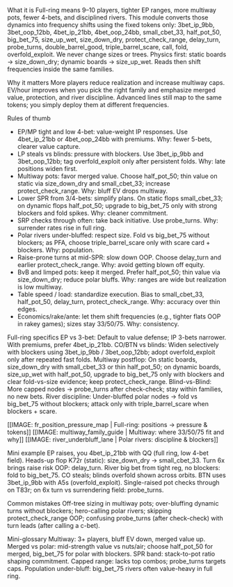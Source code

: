 What it is
Full-ring means 9–10 players, tighter EP ranges, more multiway pots, fewer 4-bets, and disciplined rivers. This module converts those dynamics into frequency shifts using the fixed tokens only: 3bet_ip_9bb, 3bet_oop_12bb, 4bet_ip_21bb, 4bet_oop_24bb, small_cbet_33, half_pot_50, big_bet_75, size_up_wet, size_down_dry, protect_check_range, delay_turn, probe_turns, double_barrel_good, triple_barrel_scare, call, fold, overfold_exploit. We never change sizes or trees. Physics first: static boards -> size_down_dry; dynamic boards -> size_up_wet. Reads then shift frequencies inside the same families.

Why it matters
More players reduce realization and increase multiway caps. EV/hour improves when you pick the right family and emphasize merged value, protection, and river discipline. Advanced lines still map to the same tokens; you simply deploy them at different frequencies.

Rules of thumb

* EP/MP tight and low 4-bet: value-weight IP responses. Use 4bet_ip_21bb or 4bet_oop_24bb with premiums. Why: fewer 5-bets, clearer value capture.
* LP steals vs blinds: pressure with blockers. Use 3bet_ip_9bb and 3bet_oop_12bb; tag overfold_exploit only after persistent folds. Why: late positions widen first.
* Multiway pots: favor merged value. Choose half_pot_50; thin value on static via size_down_dry and small_cbet_33; increase protect_check_range. Why: bluff EV drops multiway.
* Lower SPR from 3/4-bets: simplify plans. On static flops small_cbet_33; on dynamic flops half_pot_50; upgrade to big_bet_75 only with strong blockers and fold spikes. Why: cleaner commitment.
* SRP checks through often: take back initiative. Use probe_turns. Why: surrender rates rise in full ring.
* Polar rivers under-bluffed: respect size. Fold vs big_bet_75 without blockers; as PFA, choose triple_barrel_scare only with scare card + blockers. Why: population.
* Raise-prone turns at mid-SPR: slow down OOP. Choose delay_turn and earlier protect_check_range. Why: avoid getting blown off equity.
* BvB and limped pots: keep it merged. Prefer half_pot_50; thin value via size_down_dry; reduce polar bluffs. Why: ranges are wide but realization is low multiway.
* Table speed / load: standardize execution. Bias to small_cbet_33, half_pot_50, delay_turn, protect_check_range. Why: accuracy over thin edges.
* Economics/rake/ante: let them shift frequencies (e.g., tighter flats OOP in rakey games); sizes stay 33/50/75. Why: consistency.

Full-ring specifics
EP vs 3-bet: Default to value defense; IP 3-bets narrower. With premiums, prefer 4bet_ip_21bb.
CO/BTN vs blinds: Widen selectively with blockers using 3bet_ip_9bb / 3bet_oop_12bb; adopt overfold_exploit only after repeated fast folds.
Multiway postflop: On static boards, size_down_dry with small_cbet_33 or thin half_pot_50; on dynamic boards, size_up_wet with half_pot_50, upgrade to big_bet_75 only with blockers and clear fold-vs-size evidence; keep protect_check_range.
Blind-vs-Blind: More capped nodes -> probe_turns after check-check; stay within families, no new bets.
River discipline: Under-bluffed polar nodes -> fold vs big_bet_75 without blockers; attack only with triple_barrel_scare when blockers + scare.

[[IMAGE: fr_position_pressure_map | Full-ring: positions -> pressure & tokens]]
[[IMAGE: multiway_family_guide | Multiway: where 33/50/75 fit and why]]
[[IMAGE: river_underbluff_lane | Polar rivers: discipline & blockers]]

Mini example
EP raises, you 4bet_ip_21bb with QQ (full ring, low 4-bet field). Heads-up flop K72r (static): size_down_dry -> small_cbet_33. Turn 6x brings raise risk OOP: delay_turn. River big bet from tight reg, no blockers: fold to big_bet_75.
CO steals; blinds overfold shown across orbits. BTN uses 3bet_ip_9bb with A5s (overfold_exploit). Single-raised pot checks through on T83r; on 6x turn vs surrendering field: probe_turns.

Common mistakes
Off-tree sizing in multiway pots; over-bluffing dynamic turns without blockers; hero-calling polar rivers; skipping protect_check_range OOP; confusing probe_turns (after check-check) with turn leads (after calling a c-bet).

Mini-glossary
Multiway: 3+ players, bluff EV down, merged value up.
Merged vs polar: mid-strength value vs nuts/air; choose half_pot_50 for merged, big_bet_75 for polar with blockers.
SPR band: stack-to-pot ratio shaping commitment.
Capped range: lacks top combos; probe_turns targets caps.
Population under-bluff: big_bet_75 rivers often value-heavy in full ring.
